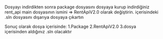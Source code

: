 Dosyayı indirdikten sonra package dosyasını dosyaya kurup indirdiğiniz rent_api main dosyasının ismini => RentApiV2.0 olarak değiştirin. içerisindeki .sln dosyasını dışarıya dosyaya çıkartın 


Sonuç olarak dosya içerisinde:
1.Package
2.RentApiV2.0
3.dosya içerisinden aldığınız .sln olacaktır
 
